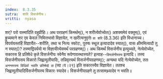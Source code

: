```yaml
---
index:  8.3.35
sutra:  शर्परे विसर्जनीयः।
vritti:  nyasa
---
```


शर्? परो यस्मादिति वहुव्रीहिः। अथ परग्रहणं किमर्थम्(), न शरीत्येवोच्येत()	 अशक्यमेवं वक्तुम्(), एवं ह्रुच्यमाने शर एव केवलं निमित्तभावो विज्ञायेत, न खरीत्यनुवृत्तेः `वा शरि` (8.3.36) इति विधानाच्च। विपर्ययस्तर्हि विज्ञार्येत--शरीति, तथा च नित्यः स्फोटः, पुरुषः स्थूल इत्यादादेव स्यात्(), वासः क्षीममित्यादौ तु न स्यात्()? तस्माद्विपर्ययो मा विज्ञायीत्येवमर्थं परग्रहणम्()। 
अथ किमर्थं विसर्जनीय इत्युच्यते, नेत्येवोच्येत, सकारस हि प्रतिषेधे कृते विसर्जनीयः स्वेनैव रूपेणावस्थास्यते? इत्याह--`विमर्जनीयस्य` इत्यादि। तस्य विसर्जनीयसय विकारो जिह्वामूलीयादिः, तन्निवृत्त्यर्थ विसर्जनीयग्रहणम्(); अन्यथा यदि नेत्येवोच्येत, ततः `अनन्तरस्य विधिर्वा भवति प्रतिषेदो वा` (व्या।प।२९) इति सकारस्यैव विज्ञायेत। ततश्च जिह्वामूलीयादिर्विसर्जनीयस्य विकारः स्यादेव। विसर्जनीयग्रहणे तु तत्सामथ्र्यादेव न भवति॥
